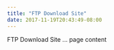 ```yaml
---
title: "FTP Download Site"
date: 2017-11-19T20:43:49-08:00
---
```


FTP Download Site ... page content
